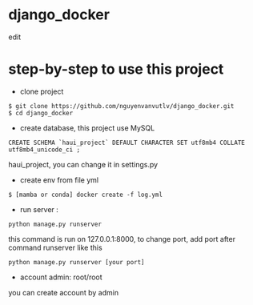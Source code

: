 # django_docker

edit

# step-by-step to use this project

- clone project
```
$ git clone https://github.com/nguyenvanvutlv/django_docker.git
$ cd django_docker
```


- create database, this project use MySQL

```
CREATE SCHEMA `haui_project` DEFAULT CHARACTER SET utf8mb4 COLLATE utf8mb4_unicode_ci ;

```
haui_project, you can change it in settings.py


- create env from file yml
```
$ [mamba or conda] docker create -f log.yml
```

- run server : 
```
python manage.py runserver
```

this command is run on 127.0.0.1:8000, to change port, add port after
command runserver like this

```
python manage.py runserver [your port]
```

- account admin: root/root


you can create account by admin